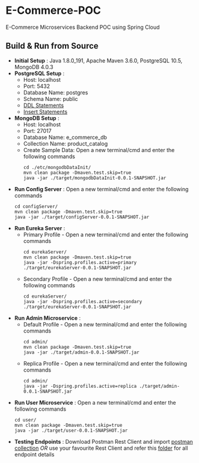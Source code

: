 # E-Commerce-POC
E-Commerce Microservices Backend POC using Spring Cloud


## Build & Run from Source

* __Initial Setup__ : Java 1.8.0_191, Apache Maven 3.6.0, PostgreSQL 10.5, MongoDB 4.0.3
* __PostgreSQL Setup__ : 
   * Host: localhost
   * Port: 5432
   * Database Name: postgres
   * Schema Name: public
   * [DDL Statements](https://github.com/AravindSh/E-Commerce-POC/blob/master/etc/Postgres_Scripts/create_alter.sql)
   * [Insert Statements](https://github.com/AravindSh/E-Commerce-POC/blob/master/etc/Postgres_Scripts/insert.sql)
* __MongoDB Setup__ :
   * Host: localhost
   * Port: 27017
   * Database Name: e_commerce_db
   * Collection Name: product_catalog
   * Create Sample Data: 
        Open a new terminal/cmd and enter the following commands
        ```shell
        cd ./etc/mongodbDataInit/
        mvn clean package -Dmaven.test.skip=true
        java -jar ./target/mongodbDataInit-0.0.1-SNAPSHOT.jar
        ```
* __Run Config Server__ : Open a new terminal/cmd and enter the following commands
   ```shell
   cd configServer/
   mvn clean package -Dmaven.test.skip=true
   java -jar ./target/configServer-0.0.1-SNAPSHOT.jar
   ```
* __Run Eureka Server__ : 
   * Primary Profile - Open a new terminal/cmd and enter the following commands
     ```shell
     cd eurekaServer/
     mvn clean package -Dmaven.test.skip=true
     java -jar -Dspring.profiles.active=primary ./target/eurekaServer-0.0.1-SNAPSHOT.jar
     ```
   * Secondary Profile - Open a new terminal/cmd and enter the following commands
     ```shell
     cd eurekaServer/
     java -jar -Dspring.profiles.active=secondary ./target/eurekaServer-0.0.1-SNAPSHOT.jar
     ```
* __Run Admin Microservice__ :
   * Default Profile - Open a new terminal/cmd and enter the following commands
     ```shell
     cd admin/
     mvn clean package -Dmaven.test.skip=true
     java -jar ./target/admin-0.0.1-SNAPSHOT.jar
     ```
   * Replica Profile - Open a new terminal/cmd and enter the following commands
     ```shell
     cd admin/
     java -jar -Dspring.profiles.active=replica ./target/admin-0.0.1-SNAPSHOT.jar
     ```
* __Run User Microservice__ : Open a new terminal/cmd and enter the following commands
   ```shell
   cd user/
   mvn clean package -Dmaven.test.skip=true
   java -jar ./target/user-0.0.1-SNAPSHOT.jar
   ```
* __Testing Endpoints__ :
   Download Postman Rest Client and import [postman collection](https://github.com/AravindSh/E-Commerce-POC/blob/master/etc/E_Commerce_poc.postman_collection.json) _OR_ use your favourite Rest Client and refer this [folder](https://github.com/AravindSh/E-Commerce-POC/tree/master/etc/Endpoint_Details) for all    endpoint details 
